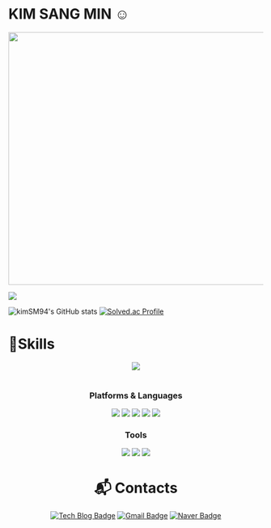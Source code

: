 # KIM SANG MIN ☺️

<img src = "https://user-images.githubusercontent.com/82505269/226943415-0b7cb418-f82d-423b-91d1-0321801fe1f7.png" width = "1000" height = "500" >

 <a href="https://hits.seeyoufarm.com"><img src="https://hits.seeyoufarm.com/api/count/incr/badge.svg?url=https%3A%2F%2Fgithub.com%2FkimSM94%2Fhit-counter&count_bg=%2379C83D&title_bg=%23555555&icon=&icon_color=%23E7E7E7&title=%EB%B0%A9%EB%AC%B8%EC%9E%90%EC%88%98&edge_flat=false"/></a>

![kimSM94's GitHub stats](https://github-readme-stats.vercel.app/api?username=kimSM94&show_icons=true&theme=radical)
[![Solved.ac Profile](http://mazassumnida.wtf/api/v2/generate_badge?boj=rnentkdals)](https://solved.ac/rnentkdals/)


# 💪Skills

<div align="center"> 

<img src="https://github-readme-stats.vercel.app/api/top-langs/?username=kimSM94&layout=compact"><br><br>

### Platforms & Languages
	
<img src="https://img.shields.io/badge/Java-007396?style=flat&logo=Java&logoColor=white" />
<img src="https://img.shields.io/badge/HTML5-E34F26?style=flat&logo=HTML5&logoColor=white" />
<img src="https://img.shields.io/badge/Spring-6DB33F?style=flat&logo=CSS3&logoColor=white" />
<img src="https://img.shields.io/badge/Node-339933?style=flat&logo=CSS3&logoColor=white" />
<img src="https://img.shields.io/badge/Oracle-F80000?style=flat&logo=CSS3&logoColor=white" />
	
### Tools
<img src="https://img.shields.io/badge/Git-F80002?style=flat&logo=CSS3&logoColor=white" />
<img src="https://img.shields.io/badge/Intellij IDEA-F80000?style=flat&logo=CSS3&logoColor=white" />
<img src="https://img.shields.io/badge/Eclipse IDE-F80000?style=flat&logo=CSS3&logoColor=white" />
 
	
# :mailbox_with_mail: Contacts
[![Tech Blog Badge](http://img.shields.io/badge/-Tech%20blog-black?style=flat-square&logo=github&link=https://eclipse-study.tistory.com/)](https://eclipse-study.tistory.com/)
[![Gmail Badge](https://img.shields.io/badge/Gmail-d14836?style=flat-square&logo=Gmail&logoColor=white&link=mailto:rnentkdals@gmail.com)](mailto:rnentkdals@gmail.com)
[![Naver Badge](https://img.shields.io/badge/Naver-03C75A?style=flat-square&logo=Naver&logoColor=white&link=mailto:rnentkdals@naver.com)](mailto:rnentkdals@naver.com)
<div align="center">
